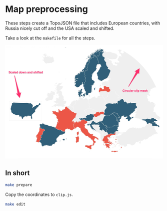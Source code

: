 # Map preprocessing
These steps create a TopoJSON file that includes European countries, with Russia nicely cut off and the USA scaled and shifted.

Take a look at the `makefile` for all the steps.

![End result](screenshot.jpg)

## In short
```bash
make prepare
```

Copy the coordinates to `clip.js`.

```bash
make edit
```